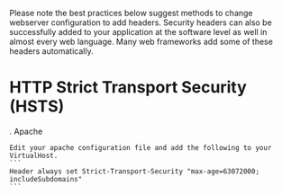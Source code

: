
Please note the best practices below suggest methods to change webserver configuration to add headers. Security headers can also be successfully added to your application at the software level as well in almost every web language. Many web frameworks add some of these headers automatically. 

# HTTP Strict Transport Security (HSTS)

.      Apache

    Edit your apache configuration file and add the following to your VirtualHost.
    ```
    Header always set Strict-Transport-Security "max-age=63072000; includeSubdomains"
    ```
    
    
